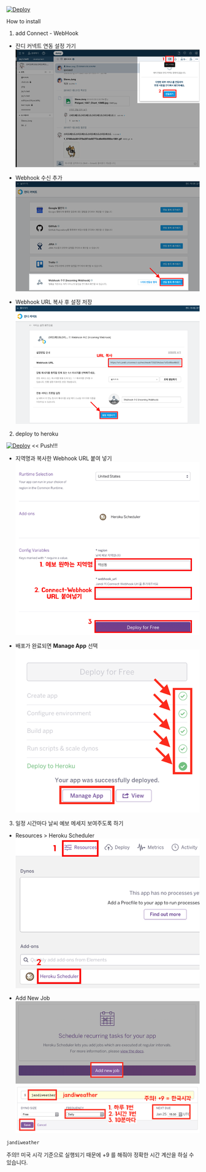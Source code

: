 [![Deploy](https://www.herokucdn.com/deploy/button.svg)](https://heroku.com/deploy)

How to install

1. add Connect - WebHook

* 잔디 커넥트 연동 설정 가기
![02](./images/02.png)

* Webhook 수신 추가
![03](./images/03.png)

* Webhook URL 복사 후 설정 저장
![04](./images/04.png)

2. deploy to heroku

[![Deploy](https://www.herokucdn.com/deploy/button.svg)](https://heroku.com/deploy) << Push!!!

* 지역명과 복사한 Webhook URL 붙여 넣기
![05](./images/05.png)

* 배포가 완료되면 **Manage App** 선택
![06](./images/06.png)

3. 일정 시간마다 날씨 예보 메세지 보여주도록 하기

* Resources > Heroku Scheduler
![07](./images/07.png)

* Add New Job
![08](./images/08.png)
![09](./images/09.png)

```
jandiweather
```

주의!! 미국 시각 기준으로 실행되기 때문에 +9 를 해줘야 정확한 시간 계산을 하실 수 있습니다.